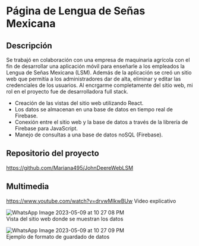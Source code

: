 # Página de Lengua de Señas Mexicana

## Descripción
Se trabajó en colaboración con una empresa de maquinaria agrícola con el fin de desarrollar una aplicación móvil para enseñarle a los empleados la Lengua de Señas Mexicana (LSM). Además de la aplicación se creó un sitio web que permitía a los administradores dar de alta, eliminar y editar las credenciales de los usuarios. Al encrgarme completamente del sitio web, mi rol en el proyecto fue de desarrolladora full stack.

* Creación de las vistas del sitio web utilizando React.
* Los datos se almacenan en una base de datos en tiempo real de Firebase.
* Conexión entre el sitio web y la base de datos a través de la librería de Firebase para JavaScript.
* Manejo de consultas a una base de datos noSQL (Firebase).

## Repositorio del proyecto
https://github.com/Mariana495/JohnDeereWebLSM 

## Multimedia

https://www.youtube.com/watch?v=drvwMIkwBUw
Video explicativo

![WhatsApp Image 2023-05-09 at 10 27 08 PM](https://github.com/Mariana495/Portafolio/assets/84542613/1953eb18-33a7-49e6-9e74-a58cee7e5a24)  
Vista del sitio web donde se muestran los datos

![WhatsApp Image 2023-05-09 at 10 27 09 PM](https://github.com/Mariana495/Portafolio/assets/84542613/6c1f6187-81bd-4de7-b2d9-686bce27c947)  
Ejemplo de formato de guardado de datos
